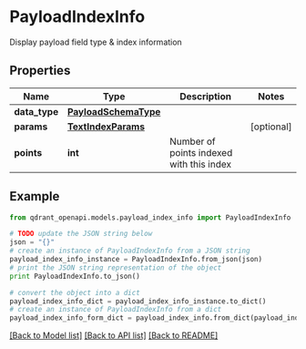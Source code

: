 # PayloadIndexInfo

Display payload field type & index information

## Properties
Name | Type | Description | Notes
------------ | ------------- | ------------- | -------------
**data_type** | [**PayloadSchemaType**](PayloadSchemaType.md) |  | 
**params** | [**TextIndexParams**](TextIndexParams.md) |  | [optional] 
**points** | **int** | Number of points indexed with this index | 

## Example

```python
from qdrant_openapi.models.payload_index_info import PayloadIndexInfo

# TODO update the JSON string below
json = "{}"
# create an instance of PayloadIndexInfo from a JSON string
payload_index_info_instance = PayloadIndexInfo.from_json(json)
# print the JSON string representation of the object
print PayloadIndexInfo.to_json()

# convert the object into a dict
payload_index_info_dict = payload_index_info_instance.to_dict()
# create an instance of PayloadIndexInfo from a dict
payload_index_info_form_dict = payload_index_info.from_dict(payload_index_info_dict)
```
[[Back to Model list]](../README.md#documentation-for-models) [[Back to API list]](../README.md#documentation-for-api-endpoints) [[Back to README]](../README.md)


